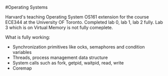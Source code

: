 #Operating Systems

Harvard's teaching Operating System OS161 extension for the course ECE344 at the University OF Toronto.
Completed lab 0, lab 1, lab 2 fully.
Lab 3 which is on Virtual Memory is not fully comeplete.


What is fully working:

- Synchronization primitives like ocks, semaphores and condition variables
- Threads, process management data structure
- System calls such as fork, getpid, waitpid, read, write
- Coremap
